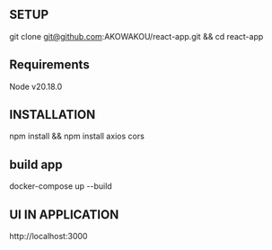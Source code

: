 ## SETUP
git clone git@github.com:AKOWAKOU/react-app.git &&
cd react-app
## Requirements 
Node v20.18.0
## INSTALLATION
npm install && npm install axios cors 
## build app

docker-compose up --build

## UI IN APPLICATION
http://localhost:3000